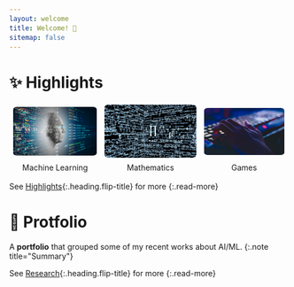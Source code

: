 ```yaml
---
layout: welcome
title: Welcome! 👋
sitemap: false
---
```

<!--author-->

# ✨ Highlights

<style>
td, th, tr, thead, tbody {
   border: none!important;
}
</style>

| <img src="/assets/welcome/ML.jpg" alt="drawing" width="250" style="border-radius:5%"> |<img src="/assets/welcome/math.png" alt="drawing" width="250" style="border-radius:5%"> | <img src="/assets/welcome/game.png" alt="drawing" width="250" style="border-radius:5%"> |
|:---------------:|:---------------:|:---------------:|
| Machine Learning | Mathematics | Games |

See [Highlights](highlights.md){:.heading.flip-title} for more
{:.read-more}

# 🚀 Protfolio
A **portfolio** that grouped some of my recent works about AI/ML.
{:.note title="Summary"}
<!--projects-->
See [Research](research.md){:.heading.flip-title} for more
{:.read-more}